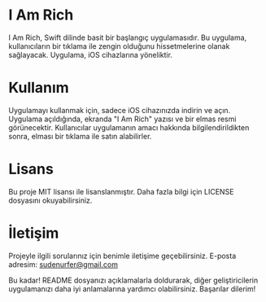 
# I Am Rich
I Am Rich, Swift dilinde basit bir başlangıç uygulamasıdır. Bu uygulama, kullanıcıların bir tıklama ile zengin olduğunu hissetmelerine olanak sağlayacak. Uygulama, iOS cihazlarına yöneliktir.

# Kullanım
Uygulamayı kullanmak için, sadece iOS cihazınızda indirin ve açın. Uygulama açıldığında, ekranda "I Am Rich" yazısı ve bir elmas resmi görünecektir. Kullanıcılar uygulamanın amacı hakkında bilgilendirildikten sonra, elması bir tıklama ile satın alabilirler.

# Lisans
Bu proje MIT lisansı ile lisanslanmıştır. Daha fazla bilgi için LICENSE dosyasını okuyabilirsiniz.

# İletişim
Projeyle ilgili sorularınız için benimle iletişime geçebilirsiniz. E-posta adresim: sudenurfer@gmail.com

Bu kadar! README dosyanızı açıklamalarla doldurarak, diğer geliştiricilerin uygulamanızı daha iyi anlamalarına yardımcı olabilirsiniz. Başarılar dilerim!

